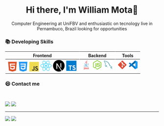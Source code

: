 <h1 align=center> Hi there, I'm William Mota👋 </h1>

<p align=center> Computer Engineering at UniFBV and enthusiastic on tecnology live in Pernambuco, Brazil looking for opportunities </p>


### 📚 Developing Skills
<table>
    <thead>
        <th style="border-right: .2px solid rgba(255, 255, 255, .5); border-left:.2px solid rgba(255, 255, 255, .5)"><center>Frontend</center></th>
        <th style="border-right: .2px solid rgba(255, 255, 255, .5)">Backend</th>
        <th style="border-right: .2px solid rgba(255, 255, 255, .5)"> Tools </th>
    </thead>
    <tbody>
        <td valign="top">
            <img src="./icons/html5.svg"
            width="32"
            />
            <img src="./icons/css3.svg"
            width="32"
            />
            <img src="./icons/javascript.svg" 
            width="32"
          />
            <img width="38" src="./icons/react.svg" alt="React"/>
            <img width="38" src="./icons/nextjs.svg" alt="Nextjs"/>
            <img width="38" src="./icons/typescript.svg" alt="Typescript"/>
        </td>
        <td valign="top">
            <img src="./icons/java.svg" 
            width="32"
            />
            <img src="./icons/node.png" 
            width="32"
            />
            <img src="./icons/my-sql.svg"
            width="32"
            />  
        </td>
        <td valign="top">
            <img src="./icons/git.svg" 
            width="32"
            />
            <img src="./icons/vscode.svg" 
            width="32"
            />
        </td>
    </tbody>
</table>
 
### 😄 Contact me 
<br/>

<p align="left">
  <a href="mailto:williammota.david@gmail.com" alt="E-mail">
  <img src="https://img.shields.io/badge/-E--mail-FF0000?style=flat-square&labelColor=FF0000&logo=gmail&logoColor=white&link=mailto:williammota.david@gmail.com" /></a>

  <a href="https://www.linkedin.com/in/williamdlm/" target="_blank" alt="Linkedin">
  <img src="https://img.shields.io/badge/-Linkedin-0e76a8?style=flat-square&logo=Linkedin&logoColor=white&link=https://www.linkedin.com/in/williamdlm/"/></a>
</p>  

---

<div>
  <img height="200em" src="https://github-readme-stats.vercel.app/api/top-langs/?username=williamdlm&theme=vision-friendly-dark"/>

  <img height="200em" src="https://github-readme-stats.vercel.app/api?username=williamdlm&show_icons=true&count_private=true&theme=vision-friendly-dark"/>
<div>
